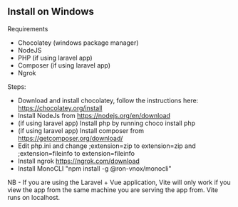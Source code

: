 <h2>Install on Windows</h2>

Requirements
- Chocolatey (windows package manager)
- NodeJS
- PHP (if using laravel app)
- Composer (if using laravel app)
- Ngrok

Steps:
- Download and install chocolatey, follow the instructions here: https://chocolatey.org/install
- Install NodeJs from https://nodejs.org/en/download
- (if using laravel app) Install php by running choco install php
- (if using laravel app) Install composer from https://getcomposer.org/download/
- Edit php.ini and change ;extension=zip to extension=zip and ;extension=fileinfo to extension=fileinfo
- Install ngrok https://ngrok.com/download
- Install MonoCLI "npm install -g @ron-vnox/monocli"

NB -
If you are using the Laravel + Vue application, Vite will only work if you view the app from the same machine you are serving the app from. Vite runs on localhost.
